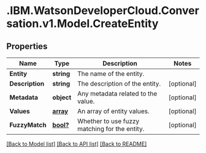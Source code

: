 # .IBM.WatsonDeveloperCloud.Conversation.v1.Model.CreateEntity
## Properties

Name | Type | Description | Notes
------------ | ------------- | ------------- | -------------
**Entity** | **string** | The name of the entity. | 
**Description** | **string** | The description of the entity. | [optional] 
**Metadata** | **object** | Any metadata related to the value. | [optional] 
**Values** | [**array<CreateValue>**](CreateValue.md) | An array of entity values. | [optional] 
**FuzzyMatch** | [**bool?**](boolean.md) | Whether to use fuzzy matching for the entity. | [optional] 

[[Back to Model list]](../README.md#documentation-for-models) [[Back to API list]](../README.md#documentation-for-api-endpoints) [[Back to README]](../README.md)

